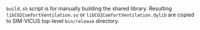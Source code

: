 `build.sh` script is for manually building the shared library.
Resulting `libCO2ComfortVentilation.so` or `libCO2ComfortVentilation.dylib` 
are copied to SIM-VICUS top-level `bin/release` directory.

